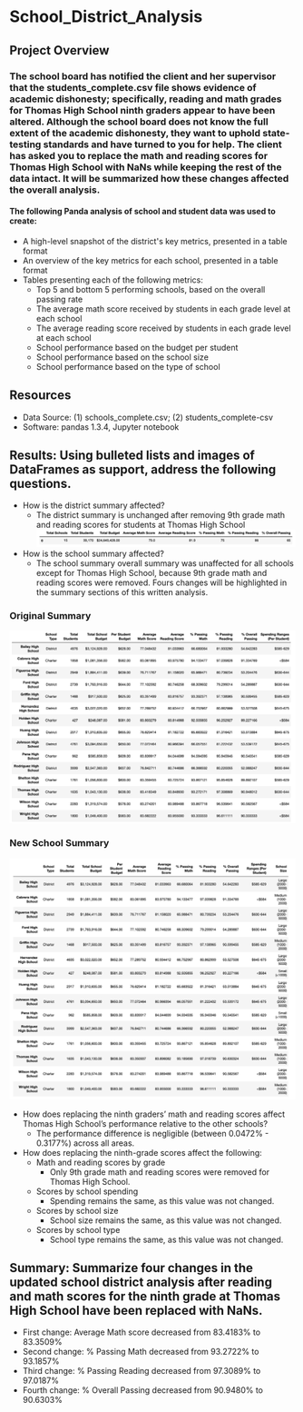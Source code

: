 # School_District_Analysis

## Project Overview
### The school board has notified the client and her supervisor that the students_complete.csv file shows evidence of academic dishonesty; specifically, reading and math grades for Thomas High School ninth graders appear to have been altered. Although the school board does not know the full extent of the academic dishonesty, they want to uphold state-testing standards and have turned to you for help. The client has asked you to replace the math and reading scores for Thomas High School with NaNs while keeping the rest of the data intact. It will be summarized how these changes affected the overall analysis.

#### The following Panda analysis of school and student data was used to create:
- A high-level snapshot of the district's key metrics, presented in a table format
- An overview of the key metrics for each school, presented in a table format
- Tables presenting each of the following metrics:
  - Top 5 and bottom 5 performing schools, based on the overall passing rate
  - The average math score received by students in each grade level at each school
  - The average reading score received by students in each grade level at each school
  - School performance based on the budget per student
  - School performance based on the school size 
  - School performance based on the type of school

## Resources
- Data Source: (1) schools_complete.csv; (2) students_complete-csv
- Software: pandas 1.3.4, Jupyter notebook 

## Results: Using bulleted lists and images of DataFrames as support, address the following questions.
 - How is the district summary affected?
   - The district summary is unchanged after removing 9th grade math and reading scores for students at Thomas High School
   ![Distict Summary.txt](Resources/New_district_summary.png)
 - How is the school summary affected?
   - The school summary overall summary was unaffected for all schools except for Thomas High School, because 9th grade math and reading scores were removed. Fours changes will be highlighted in the summary sections of this written analysis.
### Original Summary
  ![Original School Summary.txt](Resources/Original_summary.png)
### New School Summary
  ![New School Summary.txt](Resources/New_school_summary.png)
 - How does replacing the ninth graders’ math and reading scores affect Thomas High School’s performance relative to the other schools?
   - The performance difference is negligible (between 0.0472% - 0.3177%) across all areas.
 - How does replacing the ninth-grade scores affect the following:
   - Math and reading scores by grade
     - Only 9th grade math and reading scores were removed for Thomas High School. 
   - Scores by school spending
     - Spending remains the same, as this value was not changed.
   - Scores by school size
     - School size remains the same, as this value was not changed.
   - Scores by school type
     - School type remains the same, as this value was not changed.
## Summary: Summarize four changes in the updated school district analysis after reading and math scores for the ninth grade at Thomas High School have been replaced with NaNs.
   - First change: Average Math score decreased from 83.4183% to 83.3509%
   - Second change: % Passing Math decreased from 93.2722% to 93.1857%
   - Third change: % Passing Reading decreased from 97.3089% to 97.0187%
   - Fourth change: % Overall Passing decreased from 90.9480% to 90.6303%
